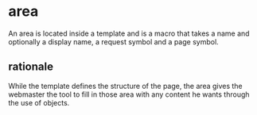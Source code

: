 # area

An area is located inside a template and is a macro that takes a name and optionally a display name, a request symbol and a page symbol.

## rationale

While the template defines the structure of the page, the area gives the webmaster the tool to fill in those area with any content he wants through the use of objects.
